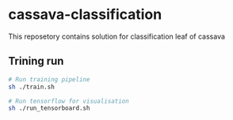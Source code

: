 # cassava-classification
This reposetory contains solution for classification leaf of cassava

## Trining run 
```bash
# Run training pipeline
sh ./train.sh

# Run tensorflow for visualisation
sh ./run_tensorboard.sh
```